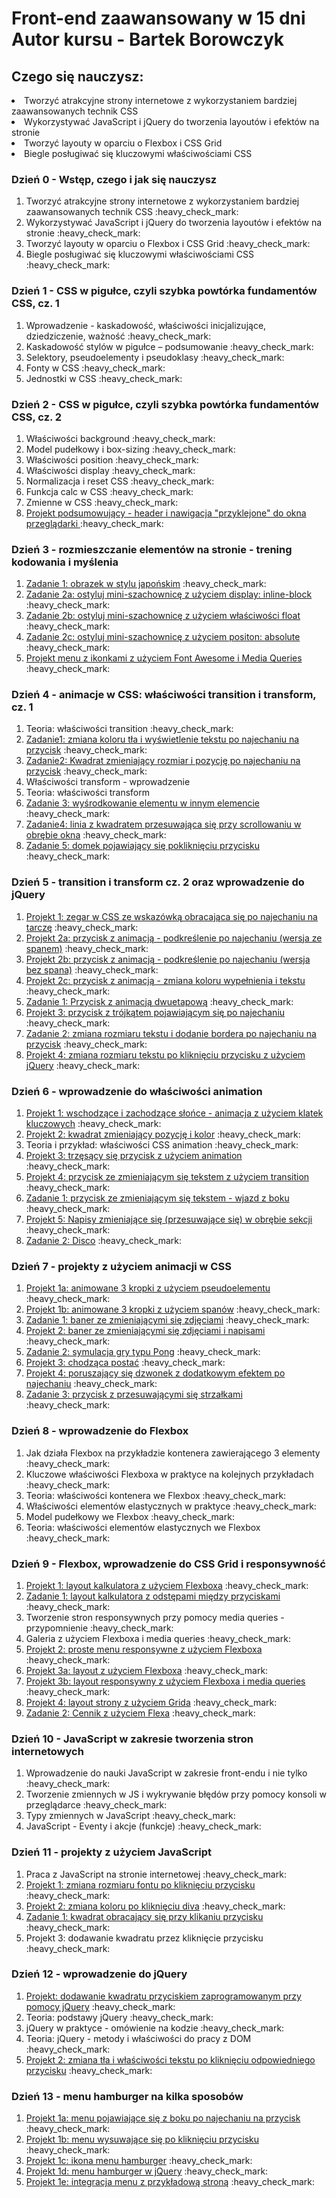 <h1>
    <b> Front-end zaawansowany w 15 dni <br>
        Autor kursu - Bartek Borowczyk</b>
</h1>

<h2>Czego się nauczysz:</h2>
<div>
    <li>Tworzyć atrakcyjne strony internetowe z wykorzystaniem bardziej zaawansowanych technik CSS</li>
    <li>Wykorzystywać JavaScript i jQuery do tworzenia layoutów i efektów na stronie</li>
    <li>Tworzyć layouty w oparciu o Flexbox i CSS Grid</li>
    <li>Biegle posługiwać się kluczowymi właściwościami CSS</li>
</div>


<div>
    <h3>Dzień 0 - Wstęp, czego i jak się nauczysz</h3>
      <ol>
        <li>Tworzyć atrakcyjne strony internetowe z wykorzystaniem bardziej zaawansowanych technik CSS :heavy_check_mark: </li>
        <li>Wykorzystywać JavaScript i jQuery do tworzenia layoutów i efektów na stronie :heavy_check_mark: </li>
        <li>Tworzyć layouty w oparciu o Flexbox i CSS Grid :heavy_check_mark: </li>
        <li>Biegle posługiwać się kluczowymi właściwościami CSS :heavy_check_mark: </li>
    </ol>
</div>


<div>
    <h3>Dzień 1 - CSS w pigułce, czyli szybka powtórka fundamentów CSS, cz. 1</h3>
         <ol>
        <li>Wprowadzenie - kaskadowość, właściwości inicjalizujące, dziedziczenie, ważność :heavy_check_mark: </li>
        <li>Kaskadowość stylów w pigułce – podsumowanie :heavy_check_mark: </li>
        <li>Selektory, pseudoelementy i pseudoklasy :heavy_check_mark: </li>
        <li>Fonty w CSS :heavy_check_mark: </li>
        <li>Jednostki w CSS :heavy_check_mark: </li>
    </ol>
</div>

<div>
<h3>Dzień 2 - CSS w pigułce, czyli szybka powtórka fundamentów CSS, cz. 2</h3>
    <ol>
        <li>Właściwości background :heavy_check_mark: </li>
        <li>Model pudełkowy i box-sizing :heavy_check_mark: </li>
        <li>Właściwości position :heavy_check_mark: </li>
        <li>Właściwości display :heavy_check_mark: </li>
        <li>Normalizacja i reset CSS :heavy_check_mark: </li>
        <li>Funkcja calc w CSS :heavy_check_mark: </li>
        <li>Zmienne w CSS :heavy_check_mark: </li>
        <li><a href="/Dzien2_1">Projekt podsumowujący - header i nawigacja "przyklejone" do okna przeglądarki </a> :heavy_check_mark: </li>
    </ol>
</div>

<div>
<h3>Dzień 3 - rozmieszczanie elementów na stronie - trening kodowania i myślenia</h3>
    <ol>
        <li><a href="Dzien3_1">Zadanie 1: obrazek w stylu japońskim</a> :heavy_check_mark: </li>
        <li><a href="Dzien3_2">Zadanie 2a: ostyluj mini-szachownicę z użyciem display: inline-block</a> :heavy_check_mark: </li>
        <li><a href="Dzien3_3">Zadanie 2b: ostyluj mini-szachownicę z użyciem właściwości float</a> :heavy_check_mark: </li>
        <li><a href="Dzien3_4">Zadanie 2c: ostyluj mini-szachownicę z użyciem positon: absolute</a> :heavy_check_mark: </li>
        <li><a href="Dzien3_5">Projekt menu z ikonkami z użyciem Font Awesome i Media Queries</a> :heavy_check_mark: </li>
    </ol>   
</div>


<div>
<h3>Dzień 4 - animacje w CSS: właściwości transition i transform, cz. 1</h3>
    <ol>
        <li>Teoria: właściwości transition :heavy_check_mark: </li>
        <li><a href="Dzien4_1">Zadanie1: zmiana koloru tła i wyświetlenie tekstu po najechaniu na przycisk</a> :heavy_check_mark: </li>
        <li><a href="Dzien4_2">Zadanie2: Kwadrat zmieniający rozmiar i pozycję po najechaniu na przycisk</a> :heavy_check_mark: </li>
        <li>Właściwości transform - wprowadzenie</li>
        <li>Teoria: właściwości transform</li>
        <li><a href="Dzien4_3">Zadanie 3: wyśrodkowanie elementu w innym elemencie</a> :heavy_check_mark: 
        </li>
        <li><a href="Dzien4_4">Zadanie4: linia z kwadratem przesuwająca się przy scrollowaniu w obrębie okna</a> :heavy_check_mark: 
        </li>
        <li><a href="Dzien4_5">Zadanie 5: domek pojawiający się pokliknięciu przycisku</a> :heavy_check_mark: 
        </li>
    </ol>       
</div>

<div>
<h3>Dzień 5 - transition i transform cz. 2 oraz wprowadzenie do jQuery</h3>
    <ol>
        <li><a href="Dzien5_1">Projekt 1: zegar w CSS ze wskazówką obracająca się po najechaniu na tarczę</a> :heavy_check_mark: 
        </li> 
        <li><a href="Dzien5_2">Projekt 2a: przycisk z animacją - podkreślenie po najechaniu (wersja ze spanem)</a> :heavy_check_mark: 
        </li> 
        <li><a href="Dzien5_3">Projekt 2b: przycisk z animacją - podkreślenie po najechaniu (wersja bez spana)</a> :heavy_check_mark: 
        </li> 
        <li><a href="Dzien5_4">Projekt 2c: przycisk z animacją - zmiana koloru wypełnienia i tekstu</a> :heavy_check_mark: 
        </li> 
        <li><a href="Dzien5_5">Zadanie 1: Przycisk z animacją dwuetapową</a> :heavy_check_mark: 
        </li> 
        <li><a href="Dzien5_6">Projekt 3: przycisk z trójkątem pojawiającym się po najechaniu</a> :heavy_check_mark: 
        </li> 
        <li><a href="Dzien5_7">Zadanie 2: zmiana rozmiaru tekstu i dodanie bordera po najechaniu na przycisk</a> :heavy_check_mark: 
        </li>
        <li><a href="Dzien5_8">Projekt 4: zmiana rozmiaru tekstu po kliknięciu przycisku z użyciem jQuery</a> :heavy_check_mark: 
        </li>
    </ol>        
</div>


<div>
<h3>Dzień 6 - wprowadzenie do właściwości animation</h3>
    <ol>
        <li><a href="Dzien6_1">Projekt 1: wschodzące i zachodzące słońce - animacja z użyciem klatek kluczowych</a> :heavy_check_mark: 
        </li> 
        <li><a href="Dzien6_2">Projekt 2: kwadrat zmieniający pozycję i kolor</a> :heavy_check_mark: 
        </li> 
        <li>Teoria i przykład: właściwości CSS animation :heavy_check_mark: </li>
        <li><a href="Dzien6_3">Projekt 3: trzęsący się przycisk z użyciem animation</a> :heavy_check_mark: 
        </li> 
        <li><a href="Dzien6_4">Projekt 4: przycisk ze zmieniającym się tekstem z użyciem transition</a> :heavy_check_mark: 
        </li> 
        <li><a href="Dzien6_5">Zadanie 1: przycisk ze zmieniającym się tekstem - wjazd z boku</a> :heavy_check_mark: 
        </li> 
        <li><a href="Dzien6_6">Projekt 5: Napisy zmieniające się (przesuwające się) w obrębie sekcji</a> :heavy_check_mark: 
        </li> 
        <li><a href="Dzien6_7">Zadanie 2: Disco</a> :heavy_check_mark: 
        </li>
    </ol>            
</div>

<div>
<h3>Dzień 7 - projekty z użyciem animacji w CSS</h3>
    <ol>
        <li><a href="Dzien7_1">Projekt 1a: animowane 3 kropki z użyciem pseudoelementu</a> :heavy_check_mark: 
        </li> 
        <li><a href="Dzien7_2">Projekt 1b: animowane 3 kropki z użyciem spanów</a> :heavy_check_mark: 
        </li> 
        <li><a href="Dzien7_3">Zadanie 1: baner ze zmieniającymi się zdjęciami</a> :heavy_check_mark: 
        </li> 
        <li><a href="Dzien7_4">Projekt 2: baner ze zmieniającymi się zdjęciami i napisami</a> :heavy_check_mark: 
        </li> 
        <li><a href="Dzien7_5">Zadanie 2: symulacja gry typu Pong</a> :heavy_check_mark: 
        </li> 
        <li><a href="Dzien7_6">Projekt 3: chodząca postać</a> :heavy_check_mark: 
        </li> 
        <li><a href="Dzien7_7">Projekt 4: poruszający się dzwonek z dodatkowym efektem po najechaniu</a> :heavy_check_mark: 
        </li> 
        <li><a href="Dzien7_8">Zadanie 3: przycisk z przesuwającymi się strzałkami</a> :heavy_check_mark: 
        </li>
    </ol>               
</div>

<div>
<h3>Dzień 8 - wprowadzenie do Flexbox</h3>
    <ol>
        <li>Jak działa Flexbox na przykładzie kontenera zawierającego 3 elementy :heavy_check_mark: </li>
        <li>Kluczowe właściwości Flexboxa w praktyce na kolejnych przykładach :heavy_check_mark: </li>
        <li>Teoria: właściwości kontenera we Flexbox :heavy_check_mark: </li>
        <li>Właściwości elementów elastycznych w praktyce :heavy_check_mark: </li>
        <li>Model pudełkowy we Flexbox :heavy_check_mark: </li>
        <li>Teoria: właściwości elementów elastycznych we Flexbox :heavy_check_mark: </li>
    </ol>                   
</div>

<div>
<h3>Dzień 9 - Flexbox, wprowadzenie do CSS Grid i responsywność</h3>
    <ol>
        <li><a href="Dzien9_1">Projekt 1: layout kalkulatora z użyciem Flexboxa</a> :heavy_check_mark: 
        </li>
        <li><a href="Dzien9_2">Zadanie 1: layout kalkulatora z odstępami między przyciskami</a> :heavy_check_mark: 
        </li>
        <li>Tworzenie stron responsywnych przy pomocy media queries - przypomnienie :heavy_check_mark: </li>
        <li>Galeria z użyciem Flexboxa i media queries :heavy_check_mark: </li>
        <li><a href="Dzien9_3">Projekt 2: proste menu responsywne z użyciem Flexboxa</a> :heavy_check_mark: 
        </li>
        <li><a href="Dzien9_4">Projekt 3a: layout z użyciem Flexboxa</a> :heavy_check_mark: 
        </li>
        <li><a href="Dzien9_5">Projekt 3b: layout responsywny z użyciem Flexboxa i media queries</a> :heavy_check_mark: 
        </li>
        <li><a href="Dzien9_6">Projekt 4: layout strony z użyciem Grida</a> :heavy_check_mark: 
        </li>
        <li><a href="Dzien9_7">Zadanie 2: Cennik z użyciem Flexa</a> :heavy_check_mark: 
        </li>
    </ol>                   
</div>

<div>
<h3>Dzień 10 - JavaScript w zakresie tworzenia stron internetowych</h3>
    <ol>
        <li>Wprowadzenie do nauki JavaScript w zakresie front-endu i nie tylko :heavy_check_mark: 
        </li>
        <li>Tworzenie zmiennych w JS i wykrywanie błędów przy pomocy konsoli w przeglądarce :heavy_check_mark: </li>
        <li>Typy zmiennych w JavaScript :heavy_check_mark: </li>
        <li>JavaScript - Eventy i akcje (funkcje) :heavy_check_mark: </li>
    </ol>                   
</div>

<div>
<h3>Dzień 11 - projekty z użyciem JavaScript</h3>
    <ol>
        <li>Praca z JavaScript na stronie internetowej :heavy_check_mark: 
        </li>
        <li><a href="Dzien11_1">Projekt 1: zmiana rozmiaru fontu po kliknięciu przycisku</a> :heavy_check_mark: 
        </li>
        <li><a href="Dzien11_2">Projekt 2: zmiana koloru po kliknięciu diva</a> :heavy_check_mark: 
        </li>
        <li><a href="Dzien11_3">Zadanie 1: kwadrat obracający się przy klikaniu przycisku</a> :heavy_check_mark: 
        </li>
        <li>Projekt 3: dodawanie kwadratu przez kliknięcie przycisku :heavy_check_mark: 
        </li>
    </ol>                   
</div>

<div>
<h3>Dzień 12 - wprowadzenie do jQuery</h3>
    <ol>
        <li><a href="Dzien12_1">Projekt: dodawanie kwadratu przyciskiem zaprogramowanym przy pomocy jQuery</a> :heavy_check_mark: 
        </li>
        <li>Teoria: podstawy jQuery :heavy_check_mark: 
        </li>
        <li>jQuery w praktyce - omówienie na kodzie :heavy_check_mark: </li>
        <li>Teoria: jQuery - metody i właściwości do pracy z DOM :heavy_check_mark: 
        </li>
        <li><a href="Dzien12_2">Projekt 2: zmiana tła i właściwości tekstu po kliknięciu odpowiedniego przycisku</a> :heavy_check_mark: 
        </li>
    </ol>                   
</div>

<div>
<h3>Dzień 13 - menu hamburger na kilka sposobów</h3>
    <ol>
        <li><a href="Dzien13_1">Projekt 1a: menu pojawiające się z boku po najechaniu na przycisk</a> :heavy_check_mark: 
        </li>
        <li><a href="Dzien13_2">Projekt 1b: menu wysuwające się po kliknięciu przycisku</a> :heavy_check_mark: 
        </li>
        <li><a href="Dzien13_3">Projekt 1c: ikona menu hamburger</a> :heavy_check_mark: 
        </li>
        <li><a href="Dzien13_4">Projekt 1d: menu hamburger w jQuery</a> :heavy_check_mark: 
        </li>
        <li><a href="Dzien13_5">Projekt 1e: integracja menu z przykładową stroną</a> :heavy_check_mark: 
        </li>
    </ol>                   
</div>